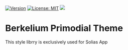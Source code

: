 [![Version](https://img.shields.io/npm/v/@berkelium/primordial-theme.svg)](https://www.npmjs.com/package/@berkelium/primordial-theme)
[![License: MIT](https://img.shields.io/badge/License-MIT-yellow.svg)](https://opensource.org/licenses/MIT)
[![](https://data.jsdelivr.com/v1/package/npm/@berkelium/primordial-theme/badge)](https://www.jsdelivr.com/package/npm/@berkelium/primordial-theme)

# Berkelium Primodial Theme

This style librry is exclusively used for Solias App